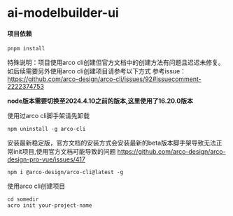 # ai-modelbuilder-ui

#### 项目依赖

```shell
pnpm install
```

特殊说明：项目使用arco cli创建但官方文档中的创建方法有问题且迟迟未修复。如后续需要另外使用arco cli创建项目请参考以下方式
参考issue：https://github.com/arco-design/arco-cli/issues/92#issuecomment-2222374753

**node版本需要切换至2024.4.10之前的版本,这里使用了16.20.0版本**

使用过arco cli脚手架请先卸载

```shell
npm uninstall -g arco-cli
```

安装最新稳定版，官方文档的安装方式会安装最新的beta版本脚手架导致无法正常init项目,使用官方文档可能导致的问题 https://github.com/arco-design/arco-design-pro-vue/issues/417

```shell
npm i @arco-design/arco-cli@latest -g
```

使用arco cli创建项目

```shell
cd somedir
acro init your-project-name
```
